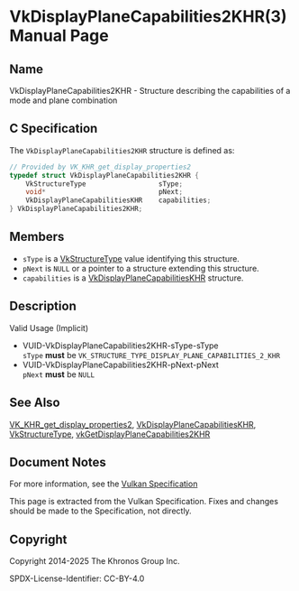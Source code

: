 # VkDisplayPlaneCapabilities2KHR(3) Manual Page

## Name

VkDisplayPlaneCapabilities2KHR - Structure describing the capabilities of a mode and plane combination



## [](#_c_specification)C Specification

The `VkDisplayPlaneCapabilities2KHR` structure is defined as:

```c++
// Provided by VK_KHR_get_display_properties2
typedef struct VkDisplayPlaneCapabilities2KHR {
    VkStructureType                  sType;
    void*                            pNext;
    VkDisplayPlaneCapabilitiesKHR    capabilities;
} VkDisplayPlaneCapabilities2KHR;
```

## [](#_members)Members

- `sType` is a [VkStructureType](https://registry.khronos.org/vulkan/specs/latest/man/html/VkStructureType.html) value identifying this structure.
- `pNext` is `NULL` or a pointer to a structure extending this structure.
- `capabilities` is a [VkDisplayPlaneCapabilitiesKHR](https://registry.khronos.org/vulkan/specs/latest/man/html/VkDisplayPlaneCapabilitiesKHR.html) structure.

## [](#_description)Description

Valid Usage (Implicit)

- [](#VUID-VkDisplayPlaneCapabilities2KHR-sType-sType)VUID-VkDisplayPlaneCapabilities2KHR-sType-sType  
  `sType` **must** be `VK_STRUCTURE_TYPE_DISPLAY_PLANE_CAPABILITIES_2_KHR`
- [](#VUID-VkDisplayPlaneCapabilities2KHR-pNext-pNext)VUID-VkDisplayPlaneCapabilities2KHR-pNext-pNext  
  `pNext` **must** be `NULL`

## [](#_see_also)See Also

[VK\_KHR\_get\_display\_properties2](https://registry.khronos.org/vulkan/specs/latest/man/html/VK_KHR_get_display_properties2.html), [VkDisplayPlaneCapabilitiesKHR](https://registry.khronos.org/vulkan/specs/latest/man/html/VkDisplayPlaneCapabilitiesKHR.html), [VkStructureType](https://registry.khronos.org/vulkan/specs/latest/man/html/VkStructureType.html), [vkGetDisplayPlaneCapabilities2KHR](https://registry.khronos.org/vulkan/specs/latest/man/html/vkGetDisplayPlaneCapabilities2KHR.html)

## [](#_document_notes)Document Notes

For more information, see the [Vulkan Specification](https://registry.khronos.org/vulkan/specs/latest/html/vkspec.html#VkDisplayPlaneCapabilities2KHR)

This page is extracted from the Vulkan Specification. Fixes and changes should be made to the Specification, not directly.

## [](#_copyright)Copyright

Copyright 2014-2025 The Khronos Group Inc.

SPDX-License-Identifier: CC-BY-4.0